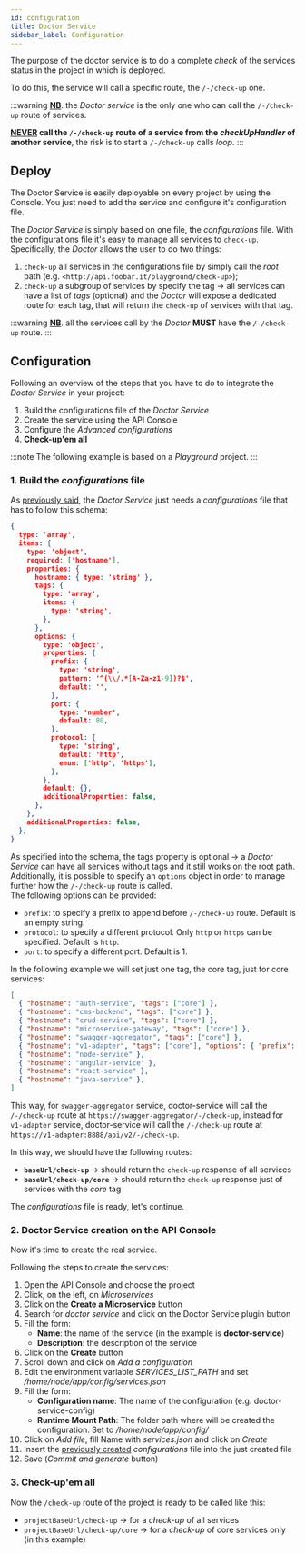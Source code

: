 ```yaml
---
id: configuration
title: Doctor Service
sidebar_label: Configuration
---
```




The purpose of the doctor service is to do a complete _check_ of the services status in the project in which is deployed.

To do this, the service will call a specific route, the `/-/check-up` one.

:::warning
**<u>NB</u>**. the _Doctor service_ is the only one who can call the `/-/check-up` route of services.

**<u>NEVER</u> call the `/-/check-up` route of a service from the _checkUpHandler_ of another service**, the risk is to start a `/-/check-up` calls _loop_.
:::

## Deploy

The Doctor Service is easily deployable on every project by using the Console. You just need to add the service and configure it's configuration file.

The _Doctor Service_ is simply based on one file, the _configurations_ file.
With the configurations file it's easy to manage all services to `check-up`.
Specifically, the _Doctor_ allows the user to do two things:

1. `check-up` all services in the configurations file by simply call the _root_ path (e.g. `<http://api.foobar.it/playground/check-up>`);
1. `check-up` a subgroup of services by specify the tag &rarr; all services can have a list of _tags_ (optional) and the _Doctor_ will expose a dedicated route for each tag, that will return the `check-up` of services with that tag.

:::warning
**<u>NB</u>**. all the services call by the _Doctor_ **MUST** have the `/-/check-up` route.
:::

## Configuration

Following an overview of the steps that you have to do to integrate the _Doctor Service_ in your project:

1. Build the configurations file of the _Doctor Service_
1. Create the service using the API Console
1. Configure the _Advanced configurations_
1. **Check-up'em all**

:::note
The following example is based on a _Playground_ project.
:::

### 1. Build the _configurations_ file

As [previously said](#How-the-service-works), the _Doctor Service_ just needs a _configurations_ file that has to follow this schema:

```json
{
  type: 'array',
  items: {
    type: 'object',
    required: ['hostname'],
    properties: {
      hostname: { type: 'string' },
      tags: {
        type: 'array',
        items: {
          type: 'string',
        },
      },
      options: {
        type: 'object',
        properties: {
          prefix: {
            type: 'string',
            pattern: '^(\\/.*[A-Za-z1-9])?$',
            default: '',
          },
          port: {
            type: 'number',
            default: 80,
          },
          protocol: {
            type: 'string',
            default: 'http',
            enum: ['http', 'https'],
          },
        },
        default: {},
        additionalProperties: false,
      },
    },
    additionalProperties: false,
  },
}
```

As specified into the schema, the tags property is optional &rarr; a _Doctor Service_ can have all services without tags and it still works on the root path.
Additionally, it is possible to specify an `options` object in order to manage further how the `/-/check-up` route is called.  
The following options can be provided:  

* `prefix`: to specify a prefix to append before `/-/check-up` route. Default is an empty string.
* `protocol`: to specify a different protocol. Only `http` or `https` can be specified. Default is `http`.
* `port`: to specify a different port. Default is 1.

In the following example we will set just one tag, the core tag, just for core services:

```json
[
  { "hostname": "auth-service", "tags": ["core"] },
  { "hostname": "cms-backend", "tags": ["core"] },
  { "hostname": "crud-service", "tags": ["core"] },
  { "hostname": "microservice-gateway", "tags": ["core"] },
  { "hostname": "swagger-aggregator", "tags": ["core"] },
  { "hostname": "v1-adapter", "tags": ["core"], "options": { "prefix": "/api/v2", "port": 8888, "protocol": "https" } },
  { "hostname": "node-service" },
  { "hostname": "angular-service" },
  { "hostname": "react-service" },
  { "hostname": "java-service" },
]

```

This way, for `swagger-aggregator` service, doctor-service will call the `/-/check-up` route at `https://swagger-aggregator/-/check-up`, instead for `v1-adapter` service, doctor-service will call the `/-/check-up` route at `https://v1-adapter:8888/api/v2/-/check-up`.  

In this way, we should have the following routes:

- **`baseUrl/check-up`** &rarr; should return the `check-up` response of all services
- **`baseUrl/check-up/core`** &rarr; should return the `check-up` response just of services with the _core_ tag

The _configurations_ file is ready, let's continue.

### 2. Doctor Service creation on the API Console

Now it's time to create the real service.

Following the steps to create the services:

1. Open the API Console and choose the project
1. Click, on the left, on _Microservices_
1. Click on the **Create a Microservice** button
1. Search for _doctor service_ and click on the Doctor Service plugin button
1. Fill the form:
   - **Name**: the name of the service (in the example is **doctor-service**)
   - **Description**: the description of the service
1. Click on the **Create** button
1. Scroll down and click on _Add a configuration_
1. Edit the environment variable *SERVICES_LIST_PATH* and set */home/node/app/config/services.json*
1. Fill the form:
   - **Configuration name**: The name of the configuration (e.g. doctor-service-config)
   - **Runtime Mount Path**: The folder path where will be created the configuration. Set to */home/node/app/config/*
1. Click on _Add file_, fill Name with *services.json* and click on *Create*
1. Insert the [previously created](#1-Build-the-configurations-file) _configurations_ file into the just created file
1. Save (_Commit and generate_ button)

### 3. Check-up'em all

Now the `/check-up` route of the project is ready to be called like this:

- `projectBaseUrl/check-up` &rarr; for a _check-up_ of all services
- `projectBaseUrl/check-up/core` &rarr; for a _check-up_ of core services only (in this example)
